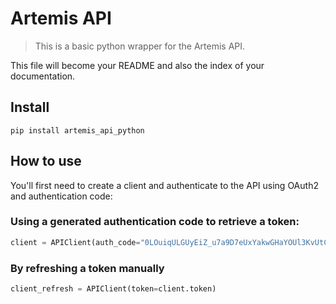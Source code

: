 # Artemis API
> This is a basic python wrapper for the Artemis API.


This file will become your README and also the index of your documentation.

## Install

`pip install artemis_api_python`

## How to use

You'll first need to create a client and authenticate to the API using OAuth2 and authentication code: 

### Using a generated authentication code to retrieve a token:

```python
client = APIClient(auth_code="0LOuiqULGUyEiZ_u7a9D7eUxYakwGHaYOUl3KvUtC14")
```

### By refreshing a token manually

```python
client_refresh = APIClient(token=client.token)
```
